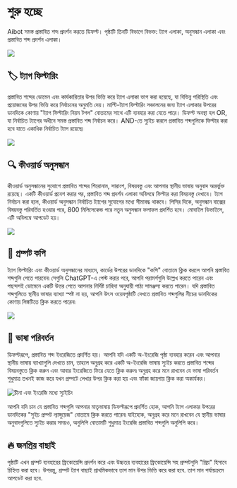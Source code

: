 # শুরু হচ্ছে

Aibot সমস্ত প্রস্তাবিত শব্দ প্রদর্শন করতে ডিফল্ট। পৃষ্ঠাটি তিনটি বিভাগে বিভক্ত: ট্যাগ এলাকা, অনুসন্ধান এলাকা এবং প্রস্তাবিত শব্দ প্রদর্শন এলাকা।

![](https://img.newzone.top/2023-06-05-20-44-19.png?imageMogr2/format/webp)

## 🏷︎ ট্যাগ ফিল্টারিং

প্রস্তাবিত শব্দের ডোমেন এবং কার্যকারিতার উপর ভিত্তি করে ট্যাগ এলাকা ভাগ করা হয়েছে, যা বিভিন্ন পরিস্থিতি এবং প্রয়োজনের উপর ভিত্তি করে নির্বাচনের অনুমতি দেয়। মাল্টি-ট্যাগ ফিল্টারিং সঞ্চালনের জন্য ট্যাগ এলাকার উপরের ডানদিকে কোণায় "ট্যাগ ফিল্টারিং নিয়ম টগল" বোতামের সাথে এটি ব্যবহার করা যেতে পারে। ডিফল্ট অবস্থা হল OR, যা নির্বাচিত ট্যাগের অধীনে সমস্ত প্রস্তাবিত শব্দ নির্বাচন করে। AND-তে স্যুইচ করলে প্রস্তাবিত শব্দগুলিকে ফিল্টার করা হবে যাতে একাধিক নির্বাচিত ট্যাগ রয়েছে৷

![](https://img.newzone.top/2023-06-05-20-50-19.png?imageMogr2/format/webp)

## 🔍 কীওয়ার্ড অনুসন্ধান

কীওয়ার্ড অনুসন্ধানের সুযোগে প্রস্তাবিত শব্দের শিরোনাম, সারাংশ, বিষয়বস্তু এবং আপনার স্থানীয় ভাষায় অনুবাদ অন্তর্ভুক্ত রয়েছে। একটি কীওয়ার্ড প্রবেশ করার পর, প্রস্তাবিত শব্দ প্রদর্শন এলাকা অবিলম্বে ফিল্টার করা বিষয়বস্তু দেখাবে। ট্যাগ নির্বাচন করা হলে, কীওয়ার্ড অনুসন্ধান নির্বাচিত ট্যাগের সুযোগের মধ্যে সীমাবদ্ধ থাকবে। পিসির দিকে, অনুসন্ধান বাক্সের বিষয়বস্তু পরিবর্তিত হওয়ার পরে, 800 মিলিসেকেন্ড পরে নতুন অনুসন্ধান ফলাফল প্রদর্শিত হবে। মোবাইল ডিভাইসে, এটি অবিলম্বে আপডেট হয়।

![](https://img.newzone.top/2023-06-05-20-58-07.png?imageMogr2/format/webp)

## 🔬 প্রম্পট কপি

ট্যাগ ফিল্টারিং এবং কীওয়ার্ড অনুসন্ধানের মাধ্যমে, কার্ডের উপরের ডানদিকে "কপি" বোতামে ক্লিক করলে আপনি প্রস্তাবিত শব্দগুলি পেতে পারবেন৷ সেগুলি ChatGPT-এ পেস্ট করার পরে, আপনি পরামর্শগুলি উল্লেখ করতে পারেন এবং পছন্দসই ডোমেনে একটি উত্তর পেতে আপনার নির্দিষ্ট চাহিদা অনুযায়ী পাঠ্য সামঞ্জস্য করতে পারেন। যদি প্রস্তাবিত শব্দগুলিতে স্থানীয় ভাষার ব্যাখ্যা স্পষ্ট না হয়, আপনি উৎস ওয়েবপৃষ্ঠাটি দেখতে প্রস্তাবিত শব্দগুলির নীচের ডানদিকের কোণায় লিঙ্কটিতে ক্লিক করতে পারেন৷

![](https://img.newzone.top/2023-06-11-17-14-07.png?imageMogr2/format/webp)

## 💬 ভাষা পরিবর্তন

ডিফল্টরূপে, প্রস্তাবিত শব্দ ইংরেজিতে প্রদর্শিত হয়। আপনি যদি একটি অ-ইংরেজি পৃষ্ঠা ব্যবহার করেন এবং আপনার স্থানীয় ভাষায় ব্যাখ্যাগুলি দেখতে চান, তাহলে অনুগ্রহ করে একটি অ-ইংরেজি ভাষায় স্যুইচ করতে প্রস্তাবিত শব্দের বিষয়বস্তুতে ক্লিক করুন এবং আবার ইংরেজিতে ফিরে যেতে ক্লিক করুন৷ অনুগ্রহ করে মনে রাখবেন যে ভাষা পরিবর্তন শুধুমাত্র তখনই কাজ করে যখন প্রম্পটে লেখার উপর ক্লিক করা হয় এবং ফাঁকা জায়গায় ক্লিক করা অকার্যকর।

![চীনা এবং ইংরেজি মধ্যে স্যুইচিং](http://img.newzone.top/chatgptshortcut_encn.gif)

আপনি যদি চান যে প্রস্তাবিত শব্দগুলি আপনার মাতৃভাষায় ডিফল্টরূপে প্রদর্শিত হোক, আপনি ট্যাগ এলাকার উপরের ডানদিকের "সুইচ প্রম্পট ল্যাঙ্গুয়েজ" বোতামে ক্লিক করতে পারেন৷ যাইহোক, অনুগ্রহ করে মনে রাখবেন যে স্থানীয় ভাষার অনুবাদগুলিতে স্যুইচ করার সময়ও, অনুলিপি বোতামটি শুধুমাত্র ইংরেজি প্রস্তাবিত শব্দগুলি অনুলিপি করে।

## 🔥 জনপ্রিয় বাছাই

পৃষ্ঠাটি এখন প্রম্পট ব্যবহারের ফ্রিকোয়েন্সি প্রদর্শন করে এবং উচ্চতর ব্যবহারের ফ্রিকোয়েন্সি সহ প্রম্পটগুলি "প্রিয়" হিসাবে চিহ্নিত করা হবে। উপরন্তু, প্রম্পট ট্যাগ বাছাই প্রাথমিকভাবে তাপ মান উপর ভিত্তি করে করা হবে. তাপ মান পর্যায়ক্রমে আপডেট করা হবে.
